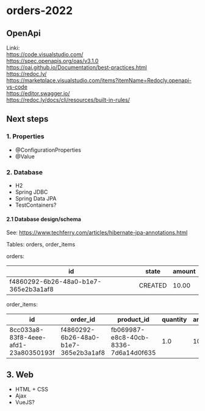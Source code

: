 # orders-2022

## OpenApi

Linki:  
https://code.visualstudio.com/  
https://spec.openapis.org/oas/v3.1.0  
https://oai.github.io/Documentation/best-practices.html      
https://redoc.ly/  
https://marketplace.visualstudio.com/items?itemName=Redocly.openapi-vs-code    
https://editor.swagger.io/  
https://redoc.ly/docs/cli/resources/built-in-rules/

## Next steps

### 1. Properties

- @ConfigurationProperties
- @Value

### 2. Database

- H2
- Spring JDBC
- Spring Data JPA
- TestContainers?

#### 2.1 Database design/schema

See: https://www.techferry.com/articles/hibernate-jpa-annotations.html

Tables: orders, order_items

orders:

| id | state | amount |
| --- | --- |---|
| f4860292-6b26-48a0-b1e7-365e2b3a1af8 | CREATED | 10.00 |

order_items:

| id | order_id | product_id | quantity | amount |
| --- | --- | --- | --- |---|
| 8cc033a8-83f8-4eee-afd1-23a80350193f | f4860292-6b26-48a0-b1e7-365e2b3a1af8 | fb069987-e8c8-40cb-8336-7d6a14d0f635 | 1.0 | 10.00 |

## 3. Web

- HTML + CSS
- Ajax
- VueJS?

